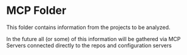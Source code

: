 # MCP Folder
This folder contains information from the projects to be analyzed. 

In the future all (or some) of this information will be gathered via MCP Servers connected directly to the repos and configuration servers
